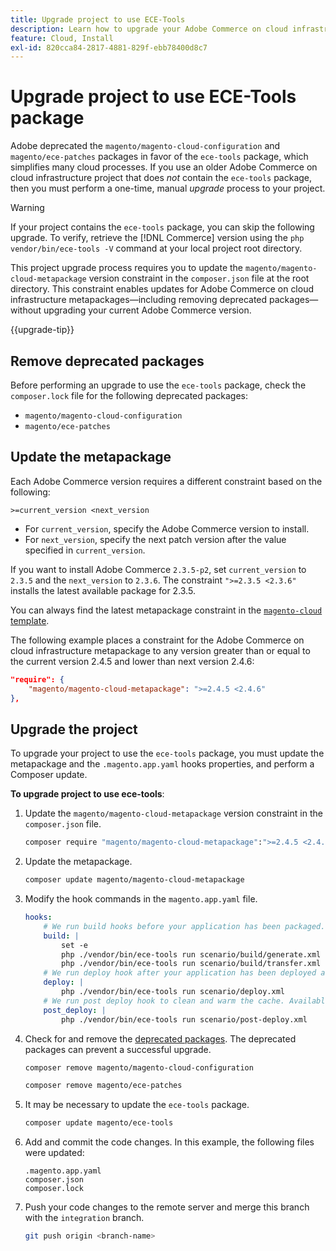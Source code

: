 ```yaml
---
title: Upgrade project to use ECE-Tools
description: Learn how to upgrade your Adobe Commerce on cloud infrastructure project to use the ECE-Tools package and take advantage of the latest fixes and features.
feature: Cloud, Install
exl-id: 820cca84-2817-4881-829f-ebb78400d8c7
---
```

# Upgrade project to use ECE-Tools package

Adobe deprecated the `magento/magento-cloud-configuration` and `magento/ece-patches` packages in favor of the `ece-tools` package, which simplifies many cloud processes. If you use an older Adobe Commerce on cloud infrastructure project that does _not_ contain the `ece-tools` package, then you must perform a one-time, manual _upgrade_ process to your project.

>[!WARNING]
>
>If your project contains the `ece-tools` package, you can skip the following upgrade. To verify, retrieve the [!DNL Commerce] version using the `php vendor/bin/ece-tools -V` command at your local project root directory.

This project upgrade process requires you to update the `magento/magento-cloud-metapackage` version constraint in the `composer.json` file at the root directory. This constraint enables updates for Adobe Commerce on cloud infrastructure metapackages—including removing deprecated packages—without upgrading your current Adobe Commerce version.

{{upgrade-tip}}

## Remove deprecated packages

Before performing an upgrade to use the `ece-tools` package, check the `composer.lock` file for the following deprecated packages:

-  `magento/magento-cloud-configuration`
-  `magento/ece-patches`

## Update the metapackage

Each Adobe Commerce version requires a different constraint based on the following:

```terminal
>=current_version <next_version
```

-  For `current_version`, specify the Adobe Commerce version to install.
-  For `next_version`, specify the next patch version after the value specified in `current_version`.

If you want to install Adobe Commerce `2.3.5-p2`, set `current_version` to `2.3.5` and the `next_version` to `2.3.6`. The constraint `">=2.3.5 <2.3.6"` installs the latest available package for 2.3.5.

You can always find the latest metapackage constraint in the [`magento-cloud` template](https://github.com/magento/magento-cloud/blob/master/composer.json).

The following example places a constraint for the Adobe Commerce on cloud infrastructure metapackage to any version greater than or equal to the current version 2.4.5 and lower than next version 2.4.6:

```json
"require": {
    "magento/magento-cloud-metapackage": ">=2.4.5 <2.4.6"
},
```

## Upgrade the project

To upgrade your project to use the `ece-tools` package, you must update the metapackage and the `.magento.app.yaml` hooks properties, and perform a Composer update.

**To upgrade project to use ece-tools**:

1. Update the `magento/magento-cloud-metapackage` version constraint in the `composer.json` file.

    ```bash
    composer require "magento/magento-cloud-metapackage":">=2.4.5 <2.4.6" --no-update
    ```

1. Update the metapackage.

   ```bash
   composer update magento/magento-cloud-metapackage
   ```

1. Modify the hook commands in the `magento.app.yaml` file.

   ```yaml
   hooks:
       # We run build hooks before your application has been packaged.
       build: |
           set -e
           php ./vendor/bin/ece-tools run scenario/build/generate.xml
           php ./vendor/bin/ece-tools run scenario/build/transfer.xml
       # We run deploy hook after your application has been deployed and started.
       deploy: |
           php ./vendor/bin/ece-tools run scenario/deploy.xml
       # We run post deploy hook to clean and warm the cache. Available with ECE-Tools 2002.0.10.
       post_deploy: |
           php ./vendor/bin/ece-tools run scenario/post-deploy.xml
   ```

1. Check for and remove the [deprecated packages](#remove-deprecated-packages). The deprecated packages can prevent a successful upgrade.

   ```bash
   composer remove magento/magento-cloud-configuration
   ```

   ```bash
   composer remove magento/ece-patches
   ```

1. It may be necessary to update the `ece-tools` package.

   ```bash
   composer update magento/ece-tools
   ```

1. Add and commit the code changes. In this example, the following files were updated:

   ```terminal
   .magento.app.yaml
   composer.json
   composer.lock
   ```

1. Push your code changes to the remote server and merge this branch with the `integration` branch.

   ```bash
   git push origin <branch-name>
   ```
